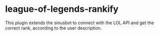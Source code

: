# league-of-legends-rankify
This plugin extends the sinusbot to connect with the LOL API and get the correct rank, according to the user description.
